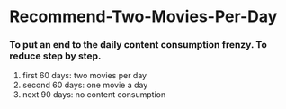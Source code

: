 # Recommend-Two-Movies-Per-Day
### **To put an end to the daily content consumption frenzy. To reduce step by step.**


1. first 60 days: two movies per day
2. second 60 days: one movie a day 
3. next 90 days: no content consumption
